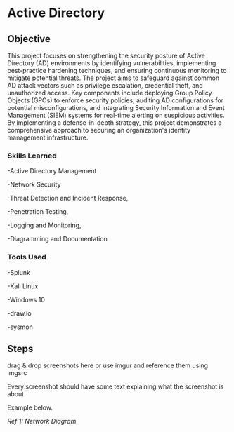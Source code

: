 # Active Directory

## Objective

This project focuses on strengthening the security posture of Active Directory (AD) environments by identifying vulnerabilities, implementing best-practice hardening techniques, and ensuring continuous monitoring to mitigate potential threats. The project aims to safeguard against common AD attack vectors such as privilege escalation, credential theft, and unauthorized access. Key components include deploying Group Policy Objects (GPOs) to enforce security policies, auditing AD configurations for potential misconfigurations, and integrating Security Information and Event Management (SIEM) systems for real-time alerting on suspicious activities. By implementing a defense-in-depth strategy, this project demonstrates a comprehensive approach to securing an organization's identity management infrastructure.

### Skills Learned
-Active Directory Management

-Network Security

-Threat Detection and Incident Response,

-Penetration Testing,

-Logging and Monitoring, 

-Diagramming and Documentation


### Tools Used


-Splunk

-Kali Linux

-Windows 10

-draw.io

-sysmon

## Steps
drag & drop screenshots here or use imgur and reference them using imgsrc

Every screenshot should have some text explaining what the screenshot is about.

Example below.

*Ref 1: Network Diagram*
